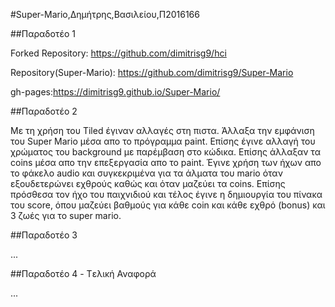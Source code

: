 #Super-Mario,Δημήτρης,Βασιλείου,Π2016166

##Παραδοτέο 1 

Forked Repository: https://github.com/dimitrisg9/hci

Repository(Super-Mario): https://github.com/dimitrisg9/Super-Mario

gh-pages:https://dimitrisg9.github.io/Super-Mario/

##Παραδοτέο 2

Με τη χρήση του Tiled έγιναν αλλαγές στη πιστα. Άλλαξα την εμφάνιση του Super Mario μέσα απο το πρόγραμμα paint. Επίσης έγινε αλλαγή του χρώματος του background με παρέμβαση στο κώδικα. Επίσης άλλαξαν τα coins μέσα απο την επεξεργασία απο το paint. Έγινε χρήση των ήχων απο το φάκελο audio και συγκεκριμένα για τα άλματα του mario όταν εξουδετερώνει εχθρούς καθώς και όταν μαζεύει τα coins. Επίσης πρόσθεσα τον ήχο του παιχνιδιού και τέλος έγινε η δημιουργία  του πίνακα του score, όπου μαζεύει βαθμούς για κάθε coin και κάθε εχθρό (bonus) και 3 ζωές για το super mario.

##Παραδοτέο 3

...

##Παραδοτέο 4 - Tελική Αναφορά

...

